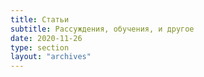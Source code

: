 ```yaml
---
title: Статьи
subtitle: Рассуждения, обучения, и другое
date: 2020-11-26
type: section
layout: "archives"
---
```


